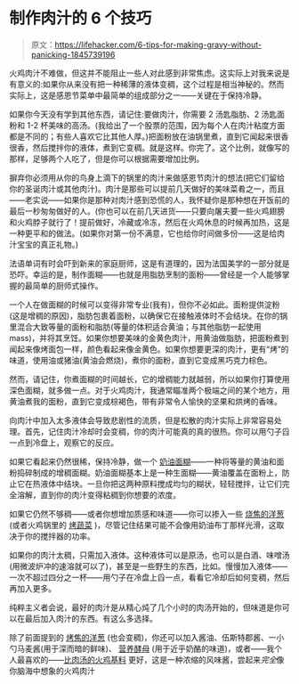 # 制作肉汁的 6 个技巧

> 原文：<https://lifehacker.com/6-tips-for-making-gravy-without-panicking-1845739196>

火鸡肉汁不难做，但这并不能阻止一些人对此感到非常焦虑。这实际上对我来说是有意义的:如果你从来没有把一种稀薄的液体变稠，这个过程是相当神秘的。然而实际上，这是感恩节菜单中最简单的组成部分之一——关键在于保持冷静。

如果你今天没有学到其他东西，请记住:要做肉汁，你需要 2 汤匙脂肪、2 汤匙面粉和 1-2 杯美味的高汤。(我给出了一个股票的范围，因为每个人在肉汁粘度方面都是不同的；有些人喜欢它比其他人厚。)把面粉放在油锅里煮，直到它闻起来很香很香，然后搅拌你的液体，煮到它变稠。就是这样。你完了。这个比例，就像写的那样，足够两个人吃了，但是你可以根据需要增加比例。

摒弃你必须用从你的鸟身上滴下的锅里的肉汁来做感恩节肉汁的想法(把它们留给你的圣诞肉汁或其他肉汁)。肉汁是那些可以提前几天做好的美味菜肴之一，而且——老实说——如果你是那种对肉汁感到恐慌的人，我怀疑你是那种想在开饭前的最后一秒匆匆做好的人。(你也可以在前几天进货——只要向屠夫要一些火鸡翅膀和火鸡脖子就行了！提前做好，冷藏或冷冻，然后在火鸡休息的时候再加热，这是一种更平和的做法。(如果你对第一份不满意，它也给你时间做多份——这是给肉汁宝宝的真正礼物。)

法语单词有时会吓到新来的家庭厨师，这是有道理的，因为法国美学的一部分就是恐吓。幸运的是，制作面糊——也就是用脂肪烹制的面粉——曾经是一个人能够掌握的最简单的厨师式操作。

一个人在做面糊的时候可以变得非常专业(我有)，但你不必如此。面粉提供淀粉(这是增稠的原因)，脂肪包裹着面粉，以确保它在接触液体时不会结块。在你的锅里混合大致等量的面粉和脂肪(等量的体积适合黄油；与其他脂肪一起使用 mass)，并将其烹饪。如果你想要美味的金黄色肉汁，用黄油做脂肪，把面粉煮到闻起来像烤面包一样，颜色看起来像金黄色。如果你想要更深的肉汁，更有“烤”的味道，使用油或猪油(黄油会燃烧)，煮你的面粉，直到它变成黑巧克力棕色。

然而，请记住，你煮面糊的时间越长，它的增稠能力就越弱，所以如果你打算使用深色面糊，就多做一点。对于火鸡肉汁，我通常瞄准两个极端之间的某个地方，用黄油煮我的面粉，直到它变成棕褐色，带有非常令人愉快的坚果和烘烤的香味。

向肉汁中加入太多液体会导致悲剧性的流质，但是松散的肉汁实际上非常容易处理。首先，记住肉汁冷却时会变稠，你的肉汁可能真的真的很热。你可以用勺子舀一点到冷盘上，观察它的反应。

如果它看起来仍然很稀，保持冷静，做一个 [奶油面糊](https://skillet.lifehacker.com/how-to-make-a-freaking-pan-sauce-1795277933)——一种将等量的黄油和面粉捣碎制成的增稠面糊。奶油面糊基本上是一种生面糊——黄油覆盖在面粉上，防止它在热液体中结块。一旦你把这两种原料搅成均匀的糊状，轻轻搅拌，让它们完全溶解，直到你的肉汁变得粘稠到你想要的浓度。

如果它仍然不够稠——或者你想增加质感和味道——你可以掺入一些 [烧焦的洋葱](https://skillet.lifehacker.com/why-your-turkey-gravy-needs-burnt-onions-1839804411) (或者火鸡锅里的 [烤蔬菜](https://skillet.lifehacker.com/thicken-sauces-and-gravy-with-pureed-vegetables-1830941287) )，尽管记住结果可能不会像用奶油布丁那样光滑，这取决于你的搅拌器的功率。

如果你的肉汁太稠，只需加入液体。这种液体可以是原汤，也可以是白酒、味噌汤(用微波炉冲的速溶就可以了)，甚至是一些野生的东西，比如。慢慢加入液体——一次不超过四分之一杯——用勺子在冷盘上舀一点，看看它冷却后如何变稠，然后再加入更多。

纯粹主义者会说，最好的肉汁是从精心炖了几个小时的肉汤开始的，但味道是你可以在最后加入肉汁的东西。有这么多选择。

除了前面提到的 [烤焦的洋葱](https://skillet.lifehacker.com/why-your-turkey-gravy-needs-burnt-onions-1839804411) (也会变稠)，你还可以加入酱油、伍斯特郡酱、一小勺马麦酱(用于深而暗的鲜味)、 [营养酵母](https://skillet.lifehacker.com/liven-up-your-turkey-gravy-with-nutritional-yeast-1839966007) (用于近乎奶酪的味道)，或者——我个人最喜欢的——[比肉汤的火鸡基料](https://www.betterthanbouillon.com/products/turkey-base/) 更好，这是一种浓缩的风味酱，尝起来*完全*像你脑海中想象的火鸡肉汁